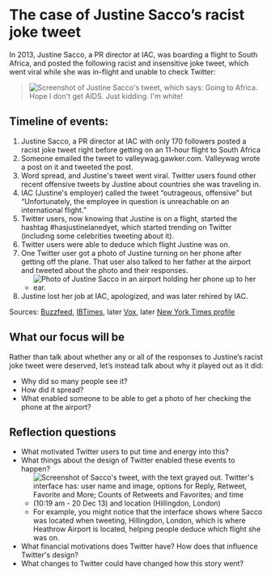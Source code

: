 # The case of Justine Sacco’s racist joke tweet

In 2013, Justine Sacco, a PR director at IAC, was boarding a flight to South Africa, and posted the following racist and insensitive joke tweet, which went viral while she was in-flight and unable to check Twitter:
> ![Screenshot of Justine Sacco's tweet, which says: Going to Africa. Hope I don't get AIDS. Just kidding. I'm white!](sacco_tweet.png)

## Timeline of events:
1. Justine Sacco, a PR director at IAC with only 170 followers posted a racist joke tweet right before getting on an 11-hour flight to South Africa
1. Someone emailed the tweet to valleywag.gawker.com. Valleywag wrote a post on it and tweeted the post.
1. Word spread, and Justine's tweet went viral. Twitter users found other recent offensive tweets by Justine about countries she was traveling in.
1. IAC (Justine's employer) called the tweet “outrageous, offensive” but “Unfortunately, the employee in question is unreachable on an international flight.”
1. Twitter users, now knowing that Justine is on a flight, started the hashtag #hasjustinelanedyet, which started trending on Twitter (including some celebrities tweeting about it).
1. Twitter users were able to deduce which flight Justine was on.
1. One Twitter user got a photo of Justine turning on her phone after getting off the plane. That user also talked to her father at the airport and tweeted about the photo and their responses.
   * ![Photo of Justine Sacco in an airport holding her phone up to her ear.](sacco_airport.png)
1. Justine lost her job at IAC, apologized, and was later rehired by IAC.

Sources: [Buzzfeed](https://www.buzzfeednews.com/article/alisonvingiano/this-is-how-a-womans-offensive-tweet-became-the-worlds-top-s), [IBTimes](https://www.ibtimes.com/justine-sacco-twitter-revolt-fierce-blowback-after-aids-africa-tweet-sent-iac-execs-1517670), later [Vox](https://www.vox.com/2018/1/19/16911074/justine-sacco-iac-match-group-return-tweet), later [New York Times profile](https://www.nytimes.com/2015/02/15/magazine/how-one-stupid-tweet-ruined-justine-saccos-life.html)


## What our focus will be
Rather than talk about whether any or all of the responses to Justine’s racist joke tweet were deserved, let’s instead talk about why it played out as it did:
- Why did so many people see it?
- How did it spread?
- What enabled someone to be able to get a photo of her checking the phone at the airport?


## Reflection questions
- What motivated Twitter users to put time and energy into this?
- What things about the design of Twitter enabled these events to happen?
  - ![Screenshot of Sacco's tweet, with the text grayed out. Twitter's interface has: user name and image, options for Reply, Retweet, Favorite and More; Counts of Retweets and Favorites; and time (10:19 am - 20 Dec 13) and location (Hillingdon, London)](sacco_tweet_interface.png)
  - For example, you might notice that the interface shows where Sacco was located when tweeting, Hillingdon, London, which is where Heathrow Airport is located, helping people deduce which flight she was on.
- What financial motivations does Twitter have? How does that influence Twitter's design?
- What changes to Twitter could have changed how this story went?
